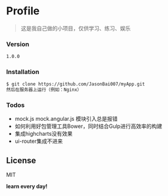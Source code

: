 # Profile
> 这是我自己做的小项目，仅供学习、练习、娱乐

### Version
```sh
1.0.0
```

### Installation

```sh
$ git clone https://github.com/JasonBai007/myApp.git
然后在服务器上运行（例如：Nginx）
```

### Todos

 - mock.js  mock.angular.js 模块引入总是报错
 - 如何利用好包管理工具Bower，同时结合Gulp进行高效率的构建
 - 集成highcharts没有效果
 - ui-router集成不进来

License
----

MIT


**learn every day!**